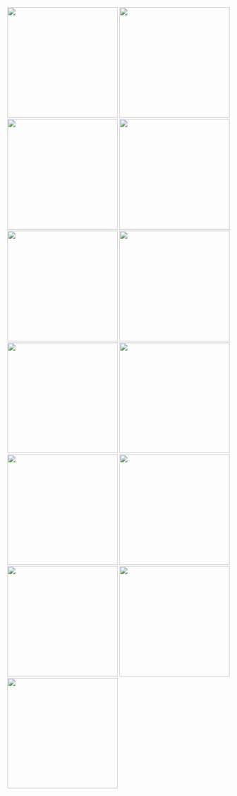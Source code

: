 <img src="https://github.com/user-attachments/assets/f27a574e-2ba2-4aaf-ab2c-16271e32dab9" width=250>
<img src="https://github.com/user-attachments/assets/837bcc28-f66b-48e7-9ec8-5a7cc2d91665" width=250>
<img src="https://github.com/user-attachments/assets/ec46daed-4e60-4e47-9b64-c6161daf5880" width=250>
<img src="https://github.com/user-attachments/assets/a66b23d0-4fad-41a7-9b03-638a8bcfe679" width=250>
<img src="https://github.com/user-attachments/assets/e933f224-3d53-4be8-9f1a-47e5df39bbb7" width=250>
<img src="https://github.com/user-attachments/assets/279f01ba-e096-42f6-b969-46b7f43ebf2e" width=250>
<img src="https://github.com/user-attachments/assets/ac3da2fb-2bd0-4b51-84c8-702e75141dfe" width=250>
<img src="https://github.com/user-attachments/assets/81607987-cf60-437c-bd4b-42e6fbb201e8" width=250>
<img src="https://github.com/user-attachments/assets/6593c73c-99d8-49db-bcbf-6bc03f635d33" width=250>
<img src="https://github.com/user-attachments/assets/7cdba151-1312-43a8-8be6-73d9521b38e2" width=250>
<img src="https://github.com/user-attachments/assets/7339f8d9-28dd-44bf-952b-aa5f4cb2cacf" width=250>
<img src="https://github.com/user-attachments/assets/8ec22b84-c721-45c0-96b8-65cfdf97b290" width=250>
<img src="https://github.com/user-attachments/assets/0228977c-9bd1-4621-a4e9-eeb8baeb3f85" width=250>
